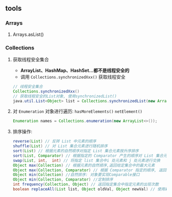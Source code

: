 ## tools

### Arrays

1. Arrays.asList()

### Collections

1. 获取线程安全集合

   - **ArrayList、HashMap、HashSet...都不是线程安全的**
   - 调用 `Collections.synchronizedXxx()` 获取线程安全

   ```java
   // 线程安全集合
   Collections.synchronizedXxx()
   // 获取线程安全的List对象, 使用synchronizedList()
   java.util.List<Object> list = Collections.synchronizedList(new ArrayList<>());
   ```

2. 对 `Enumeration` 对象进行遍历: `hasMoreElements()` `netElement()`

   ```java
   Enumeration names = Collections.enumeration(new ArrayList<>());
   ```

3. 排序操作:

   ```java
   reverse(List) // 反转 List 中元素的顺序
   shuffle(List) // 对 List 集合元素进行随机排序
   sort(List) // 根据元素的自然顺序对指定 List 集合元素按升序排序
   sort(List, Comparator) // 根据指定的 Comparator 产生的顺序对 List 集合元素进行排序
   swap(List, int,  int) // 将指定 list 集合中i 处元素和 j 处元素进行交换
   Object max(Collection) // 根据元素的自然顺序,返回给定集合中的最大元素
   Object max(Collection, Comparator) // 根据 Comparator 指定的顺序, 返回给定集合中的最大元素
   Object min(Collection) //自然排序: 对象要实现Comparable接口
   Object min(Collection, Comparator) //定制排序
   int frequency(Collection, Object) // 返回指定集合中指定元素的出现次数
   boolean replaceAll(List list, Object oldVal, Object newVal) // 使用新值替换 List 对象的所有旧值
   ```
